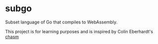 # subgo

Subset language of Go that compiles to WebAssembly.

This project is for learning purposes and is inspired by Colin Eberhardt's [chasm](https://blog.scottlogic.com/2019/05/17/webassembly-compiler.html)
